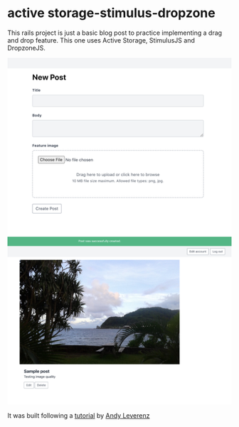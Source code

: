 # active storage-stimulus-dropzone

This rails project is just a basic blog post to practice implementing a drag and drop feature. This one uses Active Storage, StimulusJS and DropzoneJS. 

![new post screenshot](app/assets/images/new_post.png) ![created post screenshot](app/assets/images/post_created.png)

It was built following a [tutorial](https://www.youtube.com/watch?v=fg_8qJ-su6A) by [Andy Leverenz](https://web-crunch.com​)


